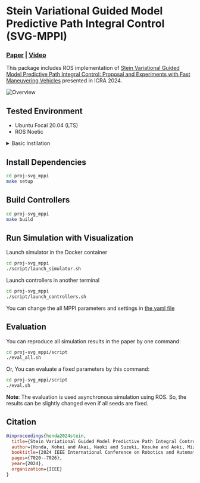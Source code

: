 
# Stein Variational Guided Model Predictive Path Integral Control (SVG-MPPI)

### [**Paper**](https://arxiv.org/abs/2309.11040) | [**Video**](https://www.youtube.com/watch?v=ML_aOYQIDL0) 

This package includes ROS implementation of [Stein Variational Guided Model Predictive Path Integral Control: Proposal and Experiments with Fast Maneuvering Vehicles](https://arxiv.org/abs/2309.11040) presented in ICRA 2024.

![Overview](docs/assets/overview_svg_mppi.png)

## Tested Environment

- Ubuntu Focal 20.04 (LTS)
- ROS Noetic

<details>
<summary>Basic Instllation</summary>

## Install ROS noetic
[Installation guide](http://wiki.ros.org/noetic/Installation/Ubuntu)

```bash
# Set up your computer to accept software from packages.ros.org
sudo sh -c 'echo "deb http://packages.ros.org/ros/ubuntu $(lsb_release -sc) main" > /etc/apt/sources.list.d/ros-latest.list'

# Set up your keys
sudo apt install -y curl # if you haven't already installed curl
curl -s https://raw.githubusercontent.com/ros/rosdistro/master/ros.asc | sudo apt-key add -
sudo apt update

# install ROS
sudo apt install -y ros-noetic-desktop-full

# Install other tools 
sudo apt install python3-osrf-pycommon python3-catkin-tools
```

## Install Docker
[Installation guide](https://docs.docker.com/engine/install/ubuntu/#install-using-the-repository)

```bash
# Install from get.docker.com
curl -fsSL https://get.docker.com -o get-docker.sh
sudo sh get-docker.sh
sudo groupadd docker
sudo usermod -aG docker $USER
```

</details>

## Install Dependencies

```bash
cd proj-svg_mppi
make setup
```

## Build Controllers

```bash
cd proj-svg_mppi
make build
```

## Run Simulation with Visualization

Launch simulator in the Docker container
```bash
cd proj-svg_mppi
./script/launch_simulator.sh
```

Launch controllers in another terminal
```bash
cd proj-svg_mppi
./script/launch_controllers.sh 
```

You can change the all MPPI parameters and settings in [the yaml file](./src/mppi_controller/config/mppi_controller.yaml)

## Evaluation

You can reproduce all simulation results in the paper by one command: 
```bash
cd proj-svg_mppi/script
./eval_all.sh
```

Or, You can evaluate a fixed parameters by this command:
```bash
cd proj-svg_mppi/script
./eval.sh
```

**Note**: The evaluation is used asynchronous simulation using ROS. So, the results can be slightly changed even if all seeds are fixed.


## Citation

```bibtex
@inproceedings{honda2024stein,
  title={Stein Variational Guided Model Predictive Path Integral Control: Proposal and Experiments with Fast Maneuvering Vehicles},
  author={Honda, Kohei and Akai, Naoki and Suzuki, Kosuke and Aoki, Mizuho and Hosogaya, Hirotaka and Okuda, Hiroyuki and Suzuki, Tatsuya},
  booktitle={2024 IEEE International Conference on Robotics and Automation (ICRA)},
  pages={7020--7026},
  year={2024},
  organization={IEEE}
}
```
